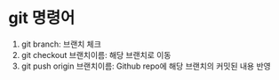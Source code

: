# git 명령어

1. git branch: 브랜치 체크
2. git checkout 브랜치이름: 해당 브랜치로 이동
3. git push origin 브랜치이름: Github repo에 해당 브랜치의 커밋된 내용 반영
